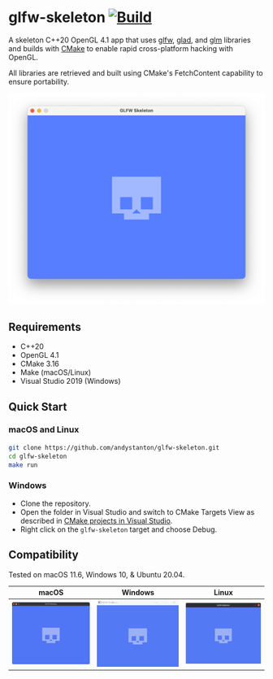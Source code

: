 # glfw-skeleton [![Build](https://github.com/andystanton/glfw-skeleton/actions/workflows/build.yml/badge.svg)](https://github.com/andystanton/glfw-skeleton/actions/workflows/build.yml)

A skeleton C++20 OpenGL 4.1 app that uses [glfw](http://www.glfw.org), [glad](https://glad.dav1d.de), and [glm](http://glm.g-truc.net) libraries and builds with [CMake](http://www.cmake.org/) to enable rapid cross-platform hacking with OpenGL.

All libraries are retrieved and built using CMake's FetchContent capability to ensure portability.

<img src="docs/images/content/5.0/glfw-skeleton.png" width="700"/>

## Requirements

- C++20
- OpenGL 4.1
- CMake 3.16
- Make (macOS/Linux)
- Visual Studio 2019 (Windows)

## Quick Start

### macOS and Linux

```sh
git clone https://github.com/andystanton/glfw-skeleton.git
cd glfw-skeleton
make run
```

### Windows

- Clone the repository.
- Open the folder in Visual Studio and switch to CMake Targets View as described in [CMake projects in Visual Studio](https://docs.microsoft.com/en-us/cpp/build/cmake-projects-in-visual-studio).
- Right click on the `glfw-skeleton` target and choose Debug.

## Compatibility

Tested on macOS 11.6, Windows 10, & Ubuntu 20.04.

| macOS   | Windows | Linux |
| ------- | ------- | ----- |
| <img src="docs/images/content/5.0/macos.png" width="256"/> | <img src="docs/images/content/5.0/windows.png" width="256"/> | <img src="docs/images/content/5.0/linux.png" width="256"/> |

